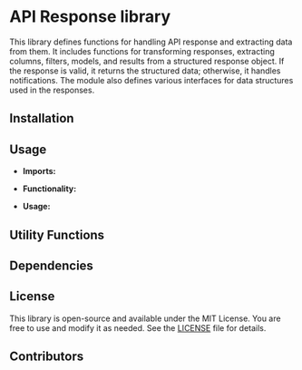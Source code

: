 # API Response library

This library defines functions for handling API response and extracting data from them. It includes functions for transforming responses, extracting columns, filters, models, and results from a structured response object. If the response is valid, it returns the structured data; otherwise, it handles notifications. The module also defines various interfaces for data structures used in the responses.

## Installation



## Usage



- **Imports:**


- **Functionality:**


- **Usage:**


## Utility Functions



## Dependencies



## License

This library is open-source and available under the MIT License. You are free to use and modify it as needed. See the [LICENSE](LICENSE) file for details.

## Contributors


